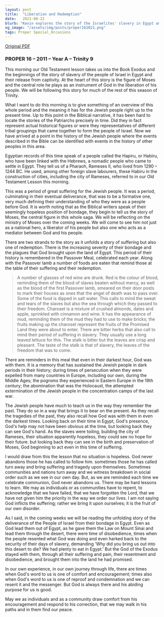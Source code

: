 ```yaml
---
layout: post
title:  "Liberation and Redemption"
date:   2021-08-22
blurb: "Kevin explores the story of the Israelites' slavery in Egypt and their subsequent liberation, as told in the Book of Exodus. He highlights the central role of Moses as an instrument of God and draws parallels between the Jewish people's historical suffering and their enduring faith. The sermon encourages reflection on God's presence in times of hardship and the importance of faith and obedience in overcoming adversity."
og_image: "/assets/img/posts/proper162021.png"
tags: Proper Special_Occasions
---
```

[Original PDF](/assets/pdf/proper162021.pdf)    
### PROPER 16 – 2011 – Year A – Trinity 9

This morning our Old Testament lesson takes us into the Book Exodus and the beginnings of the story of slavery of the people of Israel in Egypt and their release from captivity. At the heart of this story is the figure of Moses and the central role he plays as an instrument of God in the liberation of his people. We will be following this story for much of the rest of this season of Trinity.

What I want to do this morning is to give something of an overview of this whole period and the meaning it has for the Jewish people right up to the present time. Up to this point in the Biblical narrative, it has been hard to locate the stories of the Patriarchs precisely in time. Did they in fact represent actual historical figures or were they representatives of different tribal groupings that came together to form the people of Israel. Now we have arrived at a point in the history of the Jewish people where the events described in the Bible can be identified with events in the history of other peoples in this area.

Egyptian records of this time speak of a people called the Hapiru, or Habiru, who have been linked with the Hebrews, a nomadic people who came to settle in Egypt. They tell us of a Pharaoh, Rameses II, who lived from 1290 – 1244 BC. He used, among other foreign slave labourers, these Habiru in the construction of cities, including the city of Rameses, referred to in our Old Testament Lesson this morning.

This was a period of great suffering for the Jewish people. It was a period, culminating in their eventual deliverance, that was to be a formative one, very much defining their understanding of who they were as a people before God. It is worth noting that as the Biblical writers speak of their seemingly hopeless position of bondage, they begin to tell us the story of Moses, the central figure in this whole saga. We will be reflecting on the ministry of Moses over the coming weeks. We will come to see him not just as a national hero, a liberator of his people but also one who acts as a mediator between God and his people.

There are two strands to the story as it unfolds a story of suffering but also one of redemption. There is the increasing severity of their bondage and the plagues that God brought upon the land of Egypt. This period of their history is remembered in the Passover Meal, celebrated each year. Along with the Passover lamb a number of foods are eaten that remind those at the table of their suffering and their redemption.

> A number of glasses of red wine are drunk. Red is the colour of blood, reminding them of the blood of slaves beaten without mercy, as well as the blood of the first Passover lamb, smeared on their door posts to mark their houses as ones that the angel of death was to pass over. Some of the food is dipped in salt water. This calls to mind the sweat and tears of the slaves but also the sea through which they passed to their freedom. Charoset is a mixture of crushed almonds, dates and apple, sprinkled with cinnamon and wine. It has the appearance of mud, reminding them of the mud they had to use to make bricks; the fruits making up the charoset represent the fruits of the Promised Land they were about to enter. There are bitter herbs that also call to mind their period of suffering in slavery. They usually use a long leaved lettuce for this. The stalk is bitter but the leaves are crisp and pleasant. The taste of the stalk is that of slavery, the leaves of the freedom that was to come.

There are reminders in this meal that even in their darkest hour, God was with them. It is a memory that has sustained the Jewish people in dark periods in their history; during times of persecution when they were expelled from many countries in Europe, including our own, during the Middle Ages; the pogroms they experienced in Eastern Europe in the 19th century; the abomination that was the Holocaust, the attempted extermination of the Jewish people in the concentration camps of the last war.

The Jewish people have much to teach us in the way they remember the past. They do so in a way that brings it to bear on the present. As they recall the tragedies of the past, they also recall how God was with them in even the darkest times. Looking back on their time in Egypt, God's presence, God's help may not have been obvious at the time, but looking back they can see God's hand. As the slaves were toiling, building the city of Rameses, their situation apparently hopeless, they could see no hope for their future. but looking back they can see in the birth and preservation of Moses, God beginning to act even in this time of suffering.

I would draw from this the lesson that no situation is hopeless. God never abandons those he has called to follow him. sometimes those he has called turn away and bring suffering and tragedy upon themselves. Sometimes communities and nations turn away and we witness breakdown in social order such as we see in our own day. But, as we are reminded each time we celebrate communion, God never abandons us. There may be hard lessons to learn. We may as individuals or as communities have to repent, to acknowledge that we have failed, that we have forgotten the Lord, that we have not given him the priority in the way we order our lives. I am not saying God inflicts the suffering; rather we bring it upon ourselves; it is the fruit of our own disorder.

As I said, in the coming weeks we will be reading the unfolding story of the deliverance of the People of Israel from their bondage in Egypt. Even as God lead them out of Egypt, as he gave them the Law on Mount Sinai and lead them through the desert, there were time of disobedience, times when the people resented what God was doing and even harked back to the security of their days of slavery, demanding 'Why did you bring us out into this desert to die? We had plenty to eat in Egypt.' But the God of the Exodus stayed with them, through all their suffering and pain, their resentment and disobedience, and brought them into the land he had promised.

In our own experience, in our own journey through life, there are times when God's word to us is one of comfort and encouragement; times also when God's word to us is one of reproof and condemnation and we can resent it and the messenger. But God is always there and his abiding purpose for us is good.

May we as individuals and as a community draw comfort from his encouragement and respond to his correction, that we may walk in his paths and in them find our peace.

